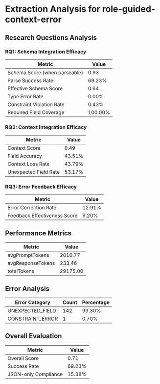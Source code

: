 # Extraction Analysis for role-guided-context-error

## Research Questions Analysis

### RQ1: Schema Integration Efficacy

| Metric | Value |
|--------|-------|
| Schema Score (when parseable) | 0.93 |
| Parse Success Rate | 69.23% |
| Effective Schema Score | 0.64 |
| Type Error Rate | 0.00% |
| Constraint Violation Rate | 0.43% |
| Required Field Coverage | 100.00% |

### RQ2: Context Integration Efficacy

| Metric | Value |
|--------|-------|
| Context Score | 0.49 |
| Field Accuracy | 43.51% |
| Context Loss Rate | 43.79% |
| Unexpected Field Rate | 53.17% |

### RQ3: Error Feedback Efficacy

| Metric | Value |
|--------|-------|
| Error Correction Rate | 12.91% |
| Feedback Effectiveness Score | 9.20% |

## Performance Metrics

| Metric | Value |
|--------|-------|
| avgPromptTokens | 2010.77 |
| avgResponseTokens | 233.46 |
| totalTokens | 29175.00 |

## Error Analysis

| Error Category | Count | Percentage |
|---------------|-------|------------|
| UNEXPECTED_FIELD | 142 | 99.30% |
| CONSTRAINT_ERROR | 1 | 0.70% |

## Overall Evaluation

| Metric | Value |
|--------|-------|
| Overall Score | 0.71 |
| Success Rate | 69.23% |
| JSON-only Compliance | 15.38% |
